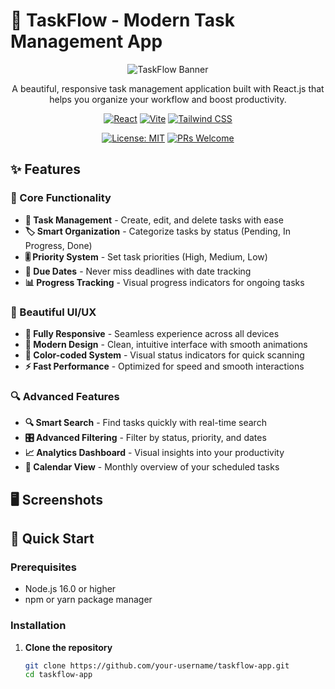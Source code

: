 # 🚀 TaskFlow - Modern Task Management App

<div align="center">

![TaskFlow Banner](https://via.placeholder.com/800x200/7148CC/ffffff?text=TaskFlow+-+Modern+Task+Management)

A beautiful, responsive task management application built with React.js that helps you organize your workflow and boost productivity.

[![React](https://img.shields.io/badge/React-18.2+-61DAFB?style=for-the-badge&logo=react&logoColor=white)](https://reactjs.org/)
[![Vite](https://img.shields.io/badge/Vite-5.0+-646CFF?style=for-the-badge&logo=vite&logoColor=white)](https://vitejs.dev/)
[![Tailwind CSS](https://img.shields.io/badge/Tailwind-3.0+-06B6D4?style=for-the-badge&logo=tailwindcss&logoColor=white)](https://tailwindcss.com/)

[![License: MIT](https://img.shields.io/badge/License-MIT-yellow.svg?style=for-the-badge)](https://opensource.org/licenses/MIT)
[![PRs Welcome](https://img.shields.io/badge/PRs-welcome-brightgreen.svg?style=for-the-badge)](http://makeapullrequest.com)

</div>

## ✨ Features

### 🎯 Core Functionality
- **📝 Task Management** - Create, edit, and delete tasks with ease
- **🏷️ Smart Organization** - Categorize tasks by status (Pending, In Progress, Done)
- **🎚️ Priority System** - Set task priorities (High, Medium, Low)
- **📅 Due Dates** - Never miss deadlines with date tracking
- **📊 Progress Tracking** - Visual progress indicators for ongoing tasks

### 🎨 Beautiful UI/UX
- **📱 Fully Responsive** - Seamless experience across all devices
- **🎨 Modern Design** - Clean, intuitive interface with smooth animations
- **🌈 Color-coded System** - Visual status indicators for quick scanning
- **⚡ Fast Performance** - Optimized for speed and smooth interactions

### 🔍 Advanced Features
- **🔍 Smart Search** - Find tasks quickly with real-time search
- **🎛️ Advanced Filtering** - Filter by status, priority, and dates
- **📈 Analytics Dashboard** - Visual insights into your productivity
- **📅 Calendar View** - Monthly overview of your scheduled tasks

## 🖥️ Screenshots

<div align="center">



</div>

## 🚀 Quick Start

### Prerequisites
- Node.js 16.0 or higher
- npm or yarn package manager

### Installation

1. **Clone the repository**
   ```bash
   git clone https://github.com/your-username/taskflow-app.git
   cd taskflow-app
